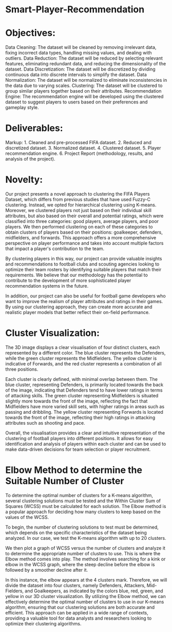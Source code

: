 # Smart-Player-Recommendation

# Objectives:
Data Cleaning: The dataset will be cleaned by removing irrelevant data, fixing incorrect data types, handling missing values, and dealing with outliers.
Data Reduction: The dataset will be reduced by selecting relevant features, eliminating redundant data, and reducing the dimensionality of the dataset.
Data Discretization: The dataset will be discretized by dividing continuous data into discrete intervals to simplify the dataset.
Data Normalization: The dataset will be normalized to eliminate inconsistencies in the data due to varying scales.
Clustering: The dataset will be clustered to group similar players together based on their attributes.
Recommendation Engine: The recommendation engine will be developed using the clustered dataset to suggest players to users based on their preferences and gameplay style.

# Deliverables:
 Markup: 1. Cleaned and pre-processed FIFA dataset.
         2. Reduced and discretized dataset.
         3. Normalized dataset.
         4. Clustered dataset.
         5. Player recommendation engine.
         6. Project Report (methodology, results, and analysis of the project).



# Novelty:

Our project presents a novel approach to clustering the FIFA Players Dataset, which differs from previous studies that have used Fuzzy-C clustering. Instead, we opted for hierarchical clustering using K-means. Moreover, we clustered players not just based on their individual skill attributes, but also based on their overall and potential ratings, which were classified into three categories: good players, average players, and poor players. We then performed clustering on each of these categories to obtain clusters of players based on their positions: goalkeeper, defenders, midfielders, and forwards. This approach offers a more comprehensive perspective on player performance and takes into account multiple factors that impact a player's contribution to the team.

By clustering players in this way, our project can provide valuable insights and recommendations to football clubs and scouting agencies looking to optimize their team rosters by identifying suitable players that match their requirements. We believe that our methodology has the potential to contribute to the development of more sophisticated player recommendation systems in the future.

In addition, our project can also be useful for football game developers who want to improve the realism of player attributes and ratings in their games. By using our clustering approach, they can create more accurate and realistic player models that better reflect their on-field performance.

# Cluster Visualization:

The 3D image displays a clear visualisation of four distinct clusters, each represented by a different color. The blue cluster represents the Defenders, while the green cluster represents the Midfielders. The yellow cluster is indicative of Forwards, and the red cluster represents a combination of all three positions.

Each cluster is clearly defined, with minimal overlap between them. The blue cluster, representing Defenders, is primarily located towards the back of the image, indicating that Defenders tend to have lower ratings in terms of attacking skills. The green cluster representing Midfielders is situated slightly more towards the front of the image, reflecting the fact that Midfielders have more varied skill sets, with higher ratings in areas such as passing and dribbling. The yellow cluster representing Forwards is located towards the front of the image, reflecting their high ratings in attacking attributes such as shooting and pace.

Overall, the visualisation provides a clear and intuitive representation of the clustering of football players into different positions. It allows for easy identification and analysis of players within each cluster and can be used to make data-driven decisions for team selection or player recruitment.


# Elbow Method to determine the Suitable Number of Cluster
To determine the optimal number of clusters for a K-means algorithm, several clustering solutions must be tested and the Within Cluster Sum of Squares (WCSS) must be calculated for each solution. The Elbow method is a popular approach for deciding how many clusters to keep based on the values of the WCSS.

To begin, the number of clustering solutions to test must be determined, which depends on the specific characteristics of the dataset being analyzed. In our case, we test the K-means algorithm with up to 20 clusters.

We then plot a graph of WCSS versus the number of clusters and analyze it to determine the appropriate number of clusters to use. This is where the Elbow method comes into play. The method involves searching for a kink or elbow in the WCSS graph, where the steep decline before the elbow is followed by a smoother decline after it.

In this instance, the elbow appears at the 4 clusters mark. Therefore, we will divide the dataset into four clusters, namely Defenders, Attackers, Mid-Fielders, and Goalkeepers, as indicated by the colors blue, red, green, and yellow in our 3D cluster visualization. By utilizing the Elbow method, we can effectively determine the optimal number of clusters to use in our K-means algorithm, ensuring that our clustering solutions are both accurate and efficient. This approach can be applied in a wide range of contexts, providing a valuable tool for data analysts and researchers looking to optimize their clustering algorithms.
